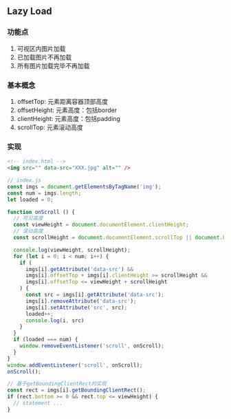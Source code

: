 ## Lazy Load

### 功能点

1. 可视区内图片加载
2. 已加载图片不再加载
3. 所有图片加载完毕不再加载

### 基本概念

1. offsetTop: 元素距离容器顶部高度
2. offsetHeight: 元素高度：包括border
3. clientHeight: 元素高度：包括padding
4. scrollTop: 元素滚动高度

### 实现

```html
<!-- index.html -->
<img src="" data-src="XXX.jpg" alt="" />
```

```javascript
// index.js
const imgs = document.getElementsByTagName('img');
const num = imgs.length;
let loaded = 0;

function onScroll () {
  // 可见高度
  const viewHeight = document.documentElement.clientHeight;
  // 滚动高度
  const scrollHeight = document.documentElement.scrollTop || document.body.scrollTop;

  console.log(viewHeight, scrollHeight);
  for (let i = 0; i < num; i++) {
    if (
      imgs[i].getAttribute('data-src') && 
      imgs[i].offsetTop + imgs[i].clientHeight >= scrollHeight && 
      imgs[i].offsetTop <= viewHeight + scrollHeight
    ) {
      const src = imgs[i].getAttribute('data-src');
      imgs[i].removeAttribute('data-src');
      imgs[i].setAttribute('src', src);
      loaded++;
      console.log(i, src)
    }
  }
  if (loaded === num) {
    window.removeEventListener('scroll', onScroll);
  }
}
window.addEventListener('scroll', onScroll);
onScroll();
```

```javascript
// 基于getBoundingClientRect的实现
const rect = imgs[i].getBoundingClientRect();
if (rect.bottom >= 0 && rect.top <= viewHeight) {
  // statement ...
}
```